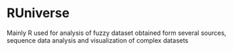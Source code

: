 # RUniverse
Mainly R used for analysis of fuzzy dataset obtained form several sources, sequence data analysis and visualization of complex datasets 

